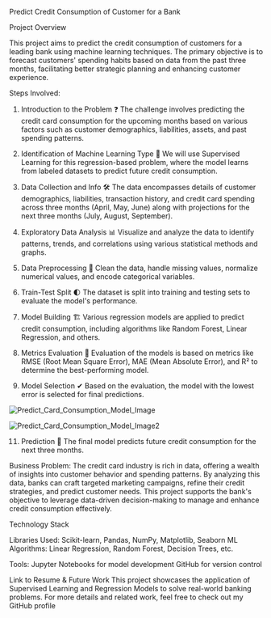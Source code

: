Predict Credit Consumption of Customer for a Bank

Project Overview

This project aims to predict the credit consumption of customers for a leading bank using machine learning techniques. The primary objective is to forecast customers' spending habits based on data from the past three months, facilitating better strategic planning and enhancing customer experience.

Steps Involved:

1. Introduction to the Problem ❓
The challenge involves predicting the credit card consumption for the upcoming months based on various factors such as customer demographics, liabilities, assets, and past spending patterns.

2. Identification of Machine Learning Type 🔎
We will use Supervised Learning for this regression-based problem, where the model learns from labeled datasets to predict future credit consumption.

3. Data Collection and Info 🛠
The data encompasses details of customer demographics, liabilities, transaction history, and credit card spending across three months (April, May, June) along with projections for the next three months (July, August, September).

4. Exploratory Data Analysis 📊
Visualize and analyze the data to identify patterns, trends, and correlations using various statistical methods and graphs.

5. Data Preprocessing 🧬
Clean the data, handle missing values, normalize numerical values, and encode categorical variables.

6. Train-Test Split 🌓
The dataset is split into training and testing sets to evaluate the model's performance.

7. Model Building 🏗
Various regression models are applied to predict credit consumption, including algorithms like Random Forest, Linear Regression, and others.

8. Metrics Evaluation 📝
Evaluation of the models is based on metrics like RMSE (Root Mean Square Error), MAE (Mean Absolute Error), and R² to determine the best-performing model.

9. Model Selection ✔
Based on the evaluation, the model with the lowest error is selected for final predictions.

![Predict_Card_Consumption_Model_Image](https://github.com/user-attachments/assets/74982c23-65c4-4ca0-8575-ac91d3061160)

![Predict_Card_Consumption_Model_Image2](https://github.com/user-attachments/assets/5f026a03-1b97-4358-b506-00ad441ebab2)


11. Prediction 🎯
The final model predicts future credit consumption for the next three months.

Business Problem:
The credit card industry is rich in data, offering a wealth of insights into customer behavior and spending patterns. By analyzing this data, banks can craft targeted marketing campaigns, refine their credit strategies, and predict customer needs. This project supports the bank's objective to leverage data-driven decision-making to manage and enhance credit consumption effectively.

Technology Stack

Libraries Used:
Scikit-learn, Pandas, NumPy, Matplotlib, Seaborn
ML Algorithms: Linear Regression, Random Forest, Decision Trees, etc.

Tools:
Jupyter Notebooks for model development
GitHub for version control

Link to Resume & Future Work
This project showcases the application of Supervised Learning and Regression Models to solve real-world banking problems. For more details and related work, feel free to check out my GitHub profile
